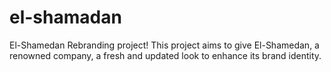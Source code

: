 # el-shamadan

El-Shamedan Rebranding project! This project aims to give El-Shamedan, a renowned company, a fresh and updated look to enhance its brand identity.
